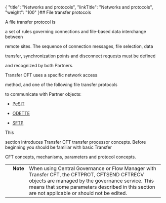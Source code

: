 {
    "title": "Networks and protocols",
    "linkTitle": "Networks and protocols",
    "weight": "100"
}## File transfer protocols

A file transfer protocol is
a set of rules governing connections and file-based data interchange between
remote sites. The sequence of connection messages, file selection, data
transfer, synchronization points and disconnect requests must be defined
and recognized by both Partners.

Transfer CFT uses a specific network access
method, and one of the following file transfer protocols
to communicate with Partner objects:

-   [PeSIT](about_pesit)
-   [ODETTE](start_here_odette)
-   [SFTP](sftp_intro)

This
section introduces Transfer CFT transfer processor concepts. Before beginning you should be familiar with basic Transfer
CFT concepts, mechanisms, parameters and protocol concepts.

<table cellpadding="0" cellspacing="0">
   <col/>
   <col/>
   <col/>
      <tr>
         <td valign="top">         </td>
         <td valign="top"><span><b>Note</b></span>
         </td>
         <td data-mc-autonum="&lt;b&gt;Note&lt;/b&gt;" valign="top">When using Central Governance or Flow Manager  with <span>Transfer CFT</span>, the CFTPROT, CFTSEND CFTRECV objects are managed by the governance service. This means that some parameters described in this section are not applicable or should not be edited.         </td>
      </tr>
</table>
